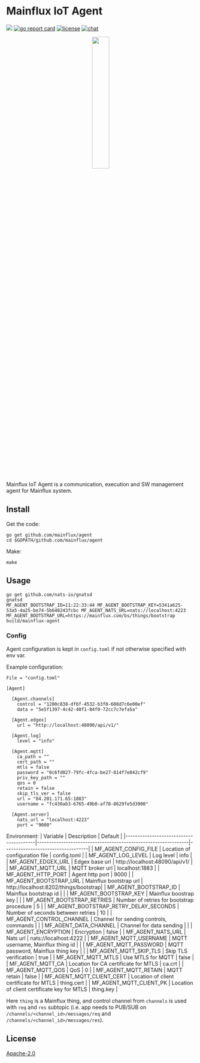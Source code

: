 # Mainflux IoT Agent

![](https://github.com/mainflux/agent/workflows/Go/badge.svg)
[![go report card][grc-badge]][grc-url]
[![license][license]](LICENSE)
[![chat][gitter-badge]][gitter]

<p align="center">
  <img width="30%" height="30%" src="./docs/img/agent.png">
</p>

Mainflux IoT Agent is a communication, execution and SW management agent for Mainflux system.

## Install
Get the code:

```
go get github.com/mainflux/agent
cd $GOPATH/github.com/mainflux/agent
```

Make:
```
make
```

## Usage
```
go get github.com/nats-io/gnatsd
gnatsd
MF_AGENT_BOOTSTRAP_ID=11:22:33:44 MF_AGENT_BOOTSTRAP_KEY=5341a625-53a5-4a25-be74-5b648243fcbc MF_AGENT_NATS_URL=nats://localhost:4223 MF_AGENT_BOOTSTRAP_URL=https://mainflux.com/bs/things/bootstrap build/mainflux-agent
```

### Config
Agent configuration is kept in `config.toml` if not otherwise specified with env var.

Example configuration:
```
File = "config.toml"

[Agent]

  [Agent.channels]
    control = "1280c838-df6f-4532-b3f0-608d7c6e00ef"
    data = "5e5f1397-4c42-40f1-84f0-72cc7c7efa5a"

  [Agent.edgex]
    url = "http://localhost:48090/api/v1/"

  [Agent.log]
    level = "info"

  [Agent.mqtt]
    ca_path = ""
    cert_path = ""
    mtls = false
    password = "0c6fd027-79fc-4fca-be27-814f7e842cf9"
    priv_key_path = ""
    qos = 0
    retain = false
    skip_tls_ver = false
    url = "84.201.171.65:1883"
    username = "fc430ab3-6765-49b0-af70-8629fe5d3900"

  [Agent.server]
    nats_url = "localhost:4223"
    port = "9000"

```

Environment:
| Variable                               | Description                                                   | Default                           |
|----------------------------------------|---------------------------------------------------------------|-----------------------------------|
|	MF_AGENT_CONFIG_FILE                   | Location of configuration file                                | config.toml                       |
|	MF_AGENT_LOG_LEVEL                     | Log level                                                     | info                              |
|	MF_AGENT_EDGEX_URL                     | Edgex base url                                                | http://localhost:48090/api/v1/    |
|	MF_AGENT_MQTT_URL                      | MQTT broker url                                               | localhost:1883                    |
|	MF_AGENT_HTTP_PORT                     | Agent http port                                               | 9000                              |
|	MF_AGENT_BOOTSTRAP_URL                 | Mainflux bootstrap url                                        | http://localhost:8202/things/bootstrap|
|	MF_AGENT_BOOTSTRAP_ID                  | Mainflux bootstrap id                                         |                                   |
|	MF_AGENT_BOOTSTRAP_KEY                 | Mainflux boostrap key                                         |                                   |
|	MF_AGENT_BOOTSTRAP_RETRIES             | Number of retries for bootstrap procedure                     | 5                                 |
|	MF_AGENT_BOOTSTRAP_RETRY_DELAY_SECONDS | Number of seconds between retries                             | 10                                |
|	MF_AGENT_CONTROL_CHANNEL               | Channel for sending controls, commands                        |                                   |
|	MF_AGENT_DATA_CHANNEL                  | Channel for data sending                                      |                                   |
|	MF_AGENT_ENCRYPTION                    | Encryption                                                    | false                             |
|	MF_AGENT_NATS_URL                      | Nats url                                                      | nats://localhost:4222             |
|	MF_AGENT_MQTT_USERNAME                 | MQTT username, Mainflux thing id                              |                                   |
|	MF_AGENT_MQTT_PASSWORD                 | MQTT password, Mainflux thing key                             |                                   |
|	MF_AGENT_MQTT_SKIP_TLS                 | Skip TLS verification                                         | true                              |
|	MF_AGENT_MQTT_MTLS                     | Use MTLS for MQTT                                             | false                             |
|	MF_AGENT_MQTT_CA                       | Location for CA certificate for MTLS                          | ca.crt                            |
|	MF_AGENT_MQTT_QOS                      | QoS                                                           | 0                                 |
|	MF_AGENT_MQTT_RETAIN                   | MQTT retain                                                   | false                             |
|	MF_AGENT_MQTT_CLIENT_CERT              | Location of client certificate for MTLS                       | thing.cert                        |
|	MF_AGENT_MQTT_CLIENT_PK                | Location of client certificate key for MTLS                   | thing.key                         |

Here `thing` is a Mainflux thing, and control channel from `channels` is used with `req` and `res` subtopic
(i.e. app needs to PUB/SUB on `/channels/<channel_id>/messages/req` and `/channels/<channel_id>/messages/res`).

## License

[Apache-2.0](LICENSE)

[grc-badge]: https://goreportcard.com/badge/github.com/mainflux/agent
[grc-url]: https://goreportcard.com/report/github.com/mainflux/agent
[docs]: http://mainflux.readthedocs.io
[gitter]: https://gitter.im/mainflux/mainflux?utm_source=badge&utm_medium=badge&utm_campaign=pr-badge&utm_content=badge
[gitter-badge]: https://badges.gitter.im/Join%20Chat.svg
[license]: https://img.shields.io/badge/license-Apache%20v2.0-blue.svg

